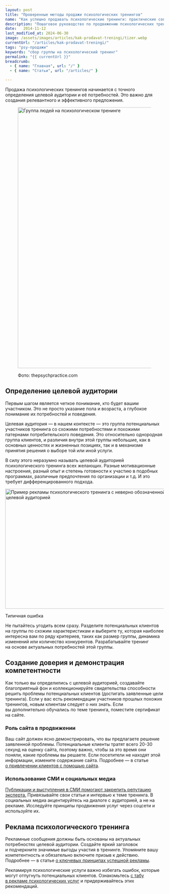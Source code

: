```yaml
---
layout: post
title: "Проверенные методы продажи психологических тренингов"
name: "Как успешно продавать психологические тренинги: практические советы"
description: "Пошаговое руководство по продвижению психологических тренингов: от определения целевой аудитории до использования социальных медиа и рекламных сообщений."
date:   2014-11-12			 
last_modified_at: 2024-06-30
image: /assets/images/articles/kak-prodavat-treningi/tizer.webp
currentUrl: "/articles/kak-prodavat-treningi/"
tags: "psy-продажи"
keywords: "сбор группы на психологический тренинг"
permalink: "{{ currentUrl }}"
breadcrumb:
  - { name: "Главная", url: "/" }
  - { name: "Статьи", url: "/articles/" }

---
```


<p>Продажа психологических тренингов начинается с&nbsp;точного определения целевой аудитории и&nbsp;её&nbsp;потребностей. Это важно для создания релевантного и&nbsp;эффективного предложения.</p>


<figure itemscope itemtype="http://schema.org/ImageObject">
      <link itemprop="url"
        href="https://res.cloudinary.com/bartoshevich/image/upload/f_auto,q_auto/v1720547449/psycareer/Group-Psychotherapy.jpg">
      <img class="image" 
        src="https://res.cloudinary.com/bartoshevich/image/upload/f_auto,q_auto/v1720547449/psycareer/Group-Psychotherapy.jpg"
        srcset="https://res.cloudinary.com/bartoshevich/image/upload/w_640/f_auto,q_auto/v1720547449/psycareer/Group-Psychotherapy.jpg 640w, 
          https://res.cloudinary.com/bartoshevich/image/upload/w_800/f_auto,q_auto/v1720547449/psycareer/Group-Psychotherapy.jpg 800w,
          https://res.cloudinary.com/bartoshevich/image/upload/w_1250/f_auto,q_auto/v1720547449/psycareer/Group-Psychotherapy.jpg  1250w, 
          https://res.cloudinary.com/bartoshevich/image/upload/f_auto,q_auto/v1720547449/psycareer/Group-Psychotherapy.jpg  1500w"
        sizes="(max-width: 1200px) 100vw, 65vw" alt="Группа людей на психологическом тренинге"
        width="1500" height="829" itemprop="contentUrl">
      <figcaption class="figcaption">
        <p>Фото: thepsychpractice.com</p>
      </figcaption>

</figure>


<section class="row-gap--m mb-1">
<h2  class="h2">Определение целевой аудитории</h2>
<p>Первым шагом является четкое понимание, кто будет вашим участником. Это не просто указание пола и возраста, а глубокое понимание их потребностей и поведения.  </p>
<p>Целевая аудитория — в нашем контексте — это группа потенциальных участников тренинга со схожими потребностями и похожими патернами потребительского поведения. Это относительно однородная группа клиентов, и различия внутри этой группы небольшие, как в основных ценностях и жизненных позициях, так и в механизме принятия решения о выборе той или иной услуги.</p>
<p>В силу этого неразумно называть целевой аудиторией психологического тренинга всех желающих. Разные мотивационные настроения, разный опыт и степень готовности к участию в подобных программах, различные предпочтения по организации и т.д. И это требует дифференцированного подхода.</p>

<div itemscope itemtype="http://schema.org/ImageObject">
<link itemprop="url"  href="https://res.cloudinary.com/bartoshevich/image/upload/f_auto,q_auto/v1593368843/psycareer/trenning.png">
<img class="image" loading="lazy" decoding="async" src="https://res.cloudinary.com/bartoshevich/image/upload/f_auto,q_auto/v1593368843/psycareer/trenning.png" alt="Пример рекламы психологического тренинга с неверно обозначенной целевой аудиторией"  title="пример рекламы психологического тренинга" width="541" height="381" itemprop="contentUrl">
 <figcaption class="figcaption">
        <p>Типичная ошибка</p>
      </figcaption>
</div>

<p>Не&nbsp;пытайтесь угодить всем сразу. Разделите потенциальных клиентов на&nbsp;группы по&nbsp;схожим характеристикам и&nbsp;выберите&nbsp;ту, которая наиболее интересна вам по&nbsp;ряду критериев, таких как размер группы, динамика изменений или количество конкурентов. Разрабатывайте тренинг на&nbsp;основе актуальных потребностей этой группы.</p>

</section>


<section class="row-gap--m mb-1">
<h2  class="h2">Создание доверия и&nbsp;демонстрация компетентности</h2>
<p>Как только вы&nbsp;определились с&nbsp;целевой аудиторией, создавайте благоприятный фон и&nbsp;коллекционируйте свидетельства способности решить проблемы потенциальных клиентов (достигать заявленные цели тренинга). Если у&nbsp;вас есть рекомендации участников прошлых похожих тренингов, новым клиентам следует о&nbsp;них знать. Если вы&nbsp;дополнительно обучались по&nbsp;теме тренинга, поместите сертификат на&nbsp;сайте.</p>

<section class="row-gap--xs">
<h3 class="h3">Роль сайта в&nbsp;продвижении</h3>
<p>Ваш сайт должен ясно демонстрировать, что вы&nbsp;предлагаете решение заявленной проблемы. Потенциальные клиенты тратят всего 20-30 секунд на&nbsp;оценку сайта, поэтому важно, чтобы за&nbsp;это время они поняли, какие проблемы вы&nbsp;решаете. Если посетители не&nbsp;находят этой информации, измените содержание сайта. Подробнее&nbsp;&mdash; в&nbsp;статье <a class="link" href="/articles/privlechenie-klientov-sajt-psikhologa/">о&nbsp;привлечении клиентов с&nbsp;помощью сайта</a>. </p>
</section>

<section class="row-gap--xs">
<h3 class="h3">Использование СМИ и социальных медиа</h3>
<p><a class="link" href="/articles/privlechenie-klientov-publichnye-vystupleniya/">Публикации и&nbsp;выступления в&nbsp;СМИ помогают закрепить репутацию эксперта.</a> Привязывайте свои статьи и интервью к теме тренинга. В социальных медиа акцентируйтесь на диалоге с аудиторией, а не на рекламе. Исследуйте принципы продвижения услуг через соцсети и используйте их. </p>
</section>
</section>


<section class="row-gap--m mb-1">
<h2  class="h2">Реклама психологического тренинга</h2>

<p>Рекламные сообщения должны быть основаны на&nbsp;актуальных потребностях целевой аудитории. Создайте яркий заголовок и&nbsp;подчеркните значимые выгоды участия в&nbsp;тренинге. Упомяните вашу компетентность и&nbsp;обязательно включите призыв к&nbsp;действию. Подробнее&nbsp;&mdash; в&nbsp;статье <a class="link" href="/articles/effektivnaya-reklama-dlya-psixologa/">о&nbsp;ключевых принципах успешной рекламы</a>.</p>

<p>Рекламируя психологические услуги важно избегать ошибок, которые могут отпугнуть потенциальных клиентов. Ознакомьтесь <a class="link" href="/articles/tabu-v-reklame/">с&nbsp;табу в&nbsp;рекламе психологических услуг</a> и&nbsp;придерживайтесь этих рекомендаций.</p>


</section>

